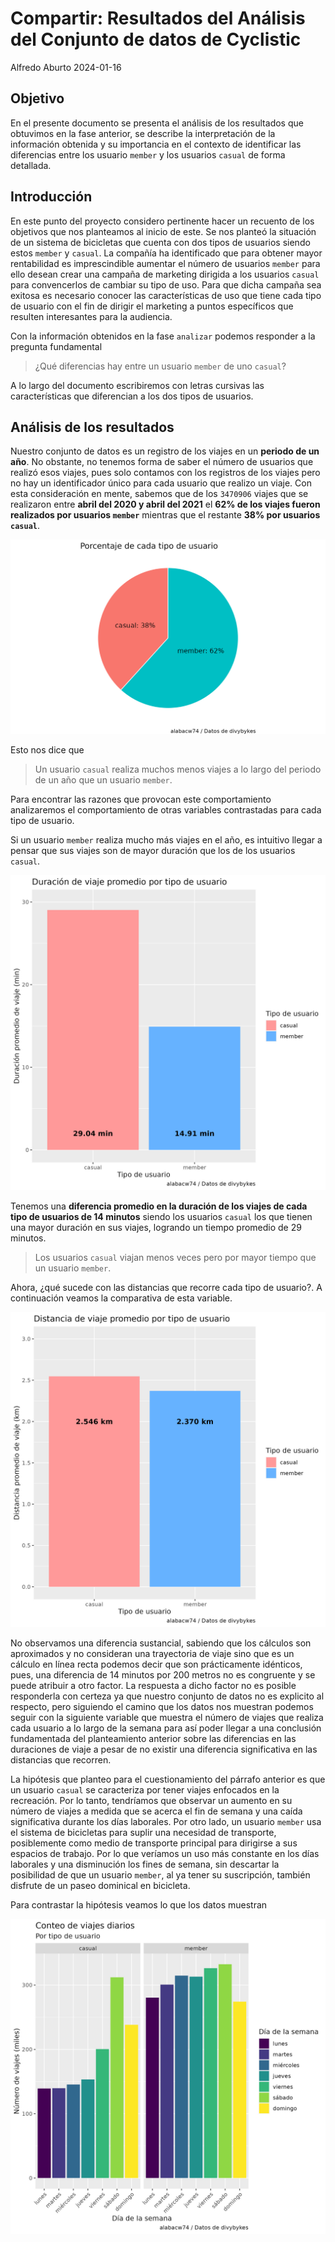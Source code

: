 # Compartir: Resultados del Análisis del Conjunto de datos de Cyclistic

Alfredo Aburto
2024-01-16

## Objetivo

En el presente documento se presenta el análisis de los resultados que obtuvimos
en la fase anterior, se describe la interpretación de la información obtenida y
su importancia en el contexto de identificar las diferencias entre los usuario
`member` y los usuarios `casual` de forma detallada.

## Introducción

En este punto del proyecto considero pertinente hacer un recuento de los objetivos
que nos planteamos al inicio de este. Se nos planteó la situación de un sistema
de bicicletas que cuenta con dos tipos de usuarios siendo estos `member` y
`casual`. La compañía ha identificado que para obtener mayor rentabilidad es 
imprescindible aumentar el número de usuarios `member` para ello desean crear
una campaña de marketing dirigida a los usuarios `casual` para convencerlos de
cambiar su tipo de uso. Para que dicha campaña sea exitosa es necesario conocer
las características de uso que tiene cada tipo de usuario con el fin de dirigir
el marketing a puntos específicos que resulten interesantes para la audiencia.

Con la información obtenidos en la fase `analizar` podemos responder a la pregunta
fundamental

> ¿Qué diferencias hay entre un usuario `member` de uno `casual`?

A lo largo del documento escribiremos con letras cursivas las características
que diferencian a los dos tipos de usuarios.

## Análisis de los resultados

Nuestro conjunto de datos es un registro de los viajes en un **periodo de un año**.
No obstante, no tenemos forma de saber el número de usuarios que realizó esos
viajes, pues solo contamos con los registros de los viajes pero no hay un
identificador único para cada usuario que realizo un viaje. Con esta consideración
en mente, sabemos que de los `3470906` viajes que se realizaron entre **abril del
2020 y abril del 2021** el **62% de los viajes fueron realizados por usuarios `member`**
mientras que el restante **38% por usuarios `casual`**.

![Porcentajes por tipo de usuario](https://github.com/alabacw74/analisis-datos-bicicletas-compartidas/blob/main/Visualizaciones/Grafico_porcentaje_tipo_usuario.jpeg "Proporción de tipos de usuarios")

Esto nos dice que 
> Un usuario `casual` realiza muchos menos viajes a lo largo del
> periodo de un año que un usuario `member`. 

Para encontrar las razones que provocan este comportamiento analizaremos el 
comportamiento de otras variables contrastadas para cada tipo de usuario.

Si un usuario `member` realiza mucho más viajes en el año, es intuitivo llegar a
pensar que sus viajes son de mayor duración que los de los usuarios `casual`.

![Duración promedio de viaje por tipo de usuario](https://github.com/alabacw74/analisis-datos-bicicletas-compartidas/blob/main/Visualizaciones/Grafico_duracion_viaje_por_tipo.jpeg)

Tenemos una **diferencia promedio en la duración de los viajes de cada tipo de usuarios de 14 minutos**
siendo los usuarios `casual` los que tienen una mayor duración en sus viajes,
logrando un tiempo promedio de 29 minutos. 

> Los usuarios `casual` viajan menos veces pero por mayor tiempo que un usuario `member`.

Ahora, ¿qué sucede con las distancias que recorre cada tipo de usuario?. A 
continuación veamos la comparativa de esta variable.

![Distancia de viaje promedio por tipo de usuario](https://github.com/alabacw74/analisis-datos-bicicletas-compartidas/blob/main/Visualizaciones/Grafico_distancia_viaje_por_tipo.jpeg)


No observamos una diferencia sustancial, sabiendo que los cálculos son aproximados
y no consideran una trayectoria de viaje sino que es un cálculo en línea recta
podemos decir que son prácticamente idénticos, pues, una diferencia de 14 minutos
por 200 metros no es congruente y se puede atribuir a otro factor. La respuesta
a dicho factor no es posible responderla con certeza ya que nuestro conjunto de
datos no es explicito al respecto, pero siguiendo el camino que los datos nos
muestran podemos seguir con la siguiente variable que muestra el número de viajes
que realiza cada usuario a lo largo de la semana para así poder llegar a una
conclusión fundamentada del planteamiento anterior sobre las diferencias en las
duraciones de viaje a pesar de no existir una diferencia significativa en las
distancias que recorren.

La hipótesis que planteo para el cuestionamiento del párrafo anterior es que un 
usuario `casual` se caracteriza por tener viajes enfocados en la recreación. 
Por lo tanto, tendríamos que observar un aumento en su número de viajes a medida
que se acerca el fin de semana y una caída significativa durante los días 
laborales. Por otro lado, un usuario `member` usa el sistema de bicicletas 
para suplir una necesidad de transporte, posiblemente como medio de transporte
principal para dirigirse a sus espacios de trabajo. Por lo que veríamos un 
uso más constante en los días laborales y una disminución los fines de semana, 
sin descartar la posibilidad de que un usuario `member`, al ya tener su 
suscripción, también disfrute de un paseo dominical en bicicleta.

Para contrastar la hipótesis veamos lo que los datos muestran

![Conteo de viajes diarios por tipo de usuario](https://github.com/alabacw74/analisis-datos-bicicletas-compartidas/blob/main/Visualizaciones/Grafico_conteo_viajes_diarios_por_tipo.jpeg "Número de pasajeros por día de la semana")